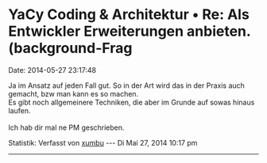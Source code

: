 YaCy Coding & Architektur • Re: Als Entwickler Erweiterungen anbieten. (background-Frag
=======================================================================================

Date: 2014-05-27 23:17:48

Ja im Ansatz auf jeden Fall gut. So in der Art wird das in der Praxis
auch gemacht, bzw man kann es so machen.\
Es gibt noch allgemeinere Techniken, die aber im Grunde auf sowas hinaus
laufen.\
\
Ich hab dir mal ne PM geschrieben.

Statistik: Verfasst von
[xumbu](http://forum.yacy-websuche.de/memberlist.php?mode=viewprofile&u=9408)
--- Di Mai 27, 2014 10:17 pm

------------------------------------------------------------------------
